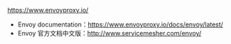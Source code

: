 https://www.envoyproxy.io/

* Envoy documentation：https://www.envoyproxy.io/docs/envoy/latest/
* Envoy 官方文档中文版：http://www.servicemesher.com/envoy/